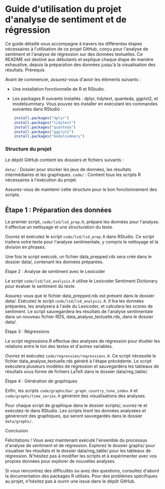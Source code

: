 # Guide d'utilisation du projet d'analyse de sentiment et de régression

Ce guide détaillé vous accompagne à travers les différentes étapes nécessaires à l'utilisation de ce projet GitHub, conçu pour l'analyse de sentiment et l'analyse de régression sur des données textuelles. Ce README est destiné aux débutants et explique chaque étape de manière exhaustive, depuis la préparation des données jusqu'à la visualisation des résultats.
Prérequis

Avant de commencer, assurez-vous d'avoir les éléments suivants :

- Une installation fonctionnelle de R et RStudio.

- Les packages R suivants installés : dplyr, tidytext, quanteda, ggplot2, et modelsummary. Vous pouvez les installer en exécutant les commandes suivantes dans RStudio :

```R
    install.packages("dplyr")
    install.packages("tidytext")
    install.packages("quanteda")
    install.packages("ggplot2")
    install.packages("modelsummary")
```

### Structure du projet

Le dépôt GitHub contient les dossiers et fichiers suivants :

`data/` : Dossier pour stocker les jeux de données, les résultats intermédiaires et les graphiques.
`code/` : Contient tous les scripts R nécessaires à l'exécution du projet.

Assurez-vous de maintenir cette structure pour le bon fonctionnement des scripts.

## Étape 1 : Préparation des données

Le premier script, `code/lsd/lsd_prep.R`, prépare les données pour l'analyse. Il effectue un nettoyage et une structuration du texte.

Ouvrez et exécutez le script `code/lsd/lsd_prep.R` dans RStudio. Ce script traitera votre texte pour l'analyse sentimentale, y compris le nettoyage et la division en phrases.

Une fois le script exécuté, un fichier data_prepped.rds sera créé dans le dossier data/, contenant les données préparées.

Étape 2 : Analyse de sentiment avec le Lexicoder

Le script `code/lsd/lsd_analysis.R` utilise le Lexicoder Sentiment Dictionary pour évaluer le sentiment du texte.

Assurez-vous que le fichier data_prepped.rds est présent dans le dossier data/.
Exécutez le script `code/lsd/lsd_analysis.R`. Il lira les données préparées, les analysera à l'aide du Lexicoder, et calculera les scores de sentiment.
Le script sauvegardera les résultats de l'analyse sentimentale dans un nouveau fichier RDS, data_analyse_textuelle.rds, dans le dossier data/.

Étape 3 : Régressions

Le script regressions.R effectue des analyses de régression pour étudier les relations entre le ton des textes et d'autres variables.

Ouvrez et exécutez `code/regression/regressions.R`. Ce script nécessite le fichier data_analyse_textuelle.rds généré à l'étape précédente.
Le script exécutera plusieurs modèles de régression et sauvegardera les tableaux de résultats sous forme de fichiers LaTeX dans le dossier data/reg_table/.

Étape 4 : Génération de graphiques

Enfin, les scripts `code/graphs/bar_graph_country_tone_index.R` et `code/graphs/time_series.R` génèrent des visualisations des analyses.

Pour chaque script de graphique dans le dossier scripts/, ouvrez-le et exécutez-le dans RStudio.
Les scripts liront les données analysées et généreront des graphiques, qui seront sauvegardés dans le dossier `data/graphs/`.

Conclusion

Félicitations ! Vous avez maintenant exécuté l'ensemble du processus d'analyse de sentiment et de régression. Explorez le dossier graphs/ pour visualiser les résultats et le dossier data/reg_table/ pour les tableaux de régression. N'hésitez pas à modifier les scripts et à expérimenter avec vos propres données pour explorer de nouvelles analyses.

Si vous rencontrez des difficultés ou avez des questions, consultez d'abord la documentation des packages R utilisés. Pour des problèmes spécifiques au projet, n'hésitez pas à ouvrir une issue dans le dépôt GitHub.
